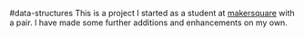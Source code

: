 #data-structures
This is a project I started as a student at [makersquare](http://makersquare.com) with a pair. I have made some further additions and enhancements on my own.
